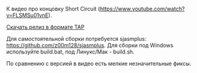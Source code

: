 К видео про концовку Short Circuit (https://www.youtube.com/watch?v=FLSMSu01vnE).

[Скачать релиз в формате TAP](https://github.com/I-N-K-9/channel/raw/refs/heads/master/20250425_ShortCircuit/SHORT_2_fix.TAP)

Для самостоятельной сборки потребуется sjasmplus: https://github.com/z00m128/sjasmplus. 
Для сборки под Windows используйте build.bat, под Линукс/Мак - build.sh.

По сравнению с версией в видео есть мелкие незначительные фиксы.